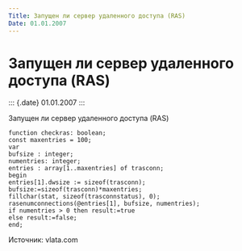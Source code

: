```yaml
---
Title: Запущен ли сервер удаленного доступа (RAS)
Date: 01.01.2007
---
```



Запущен ли сервер удаленного доступа (RAS)
==========================================

::: {.date}
01.01.2007
:::

Запущен ли сервер удаленного доступа (RAS)

    function checkras: boolean;
    const maxentries = 100;
    var
    bufsize : integer;
    numentries: integer;
    entries : array[1..maxentries] of trasconn;
    begin
    entries[1].dwsize := sizeof(trasconn);
    bufsize:=sizeof(trasconn)*maxentries;
    fillchar(stat, sizeof(trasconnstatus), 0);
    rasenumconnections(@entries[1], bufsize, numentries);
    if numentries > 0 then result:=true 
    else result:=false;
    end;



Источник: vlata.com
